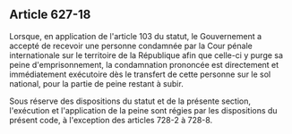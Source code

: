 Article 627-18
----
Lorsque, en application de l'article 103 du statut, le Gouvernement a accepté de
recevoir une personne condamnée par la Cour pénale internationale sur le
territoire de la République afin que celle-ci y purge sa peine d'emprisonnement,
la condamnation prononcée est directement et immédiatement exécutoire dès le
transfert de cette personne sur le sol national, pour la partie de peine restant
à subir.

Sous réserve des dispositions du statut et de la présente section, l'exécution
et l'application de la peine sont régies par les dispositions du présent code, à
l'exception des articles 728-2 à 728-8.
